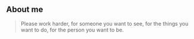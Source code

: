 ## About me

> Please work harder, for someone you want to see, for the things you want to do, for the person you want to be.
